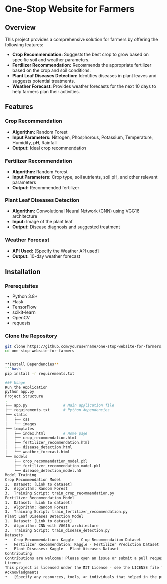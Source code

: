 # One-Stop Website for Farmers

## Overview
This project provides a comprehensive solution for farmers by offering the following features:
- **Crop Recommendation:** Suggests the best crop to grow based on specific soil and weather parameters.
- **Fertilizer Recommendation:** Recommends the appropriate fertilizer based on the crop and soil conditions.
- **Plant Leaf Diseases Detection:** Identifies diseases in plant leaves and suggests potential treatments.
- **Weather Forecast:** Provides weather forecasts for the next 10 days to help farmers plan their activities.

## Features

### Crop Recommendation
- **Algorithm:** Random Forest
- **Input Parameters:** Nitrogen, Phosphorous, Potassium, Temperature, Humidity, pH, Rainfall
- **Output:** Ideal crop recommendation

### Fertilizer Recommendation
- **Algorithm:** Random Forest
- **Input Parameters:** Crop type, soil nutrients, soil pH, and other relevant parameters
- **Output:** Recommended fertilizer

### Plant Leaf Diseases Detection
- **Algorithm:** Convolutional Neural Network (CNN) using VGG16 architecture
- **Input:** Image of the plant leaf
- **Output:** Disease diagnosis and suggested treatment

### Weather Forecast
- **API Used:** [Specify the Weather API used]
- **Output:** 10-day weather forecast

## Installation

### Prerequisites
- Python 3.8+
- Flask
- TensorFlow
- scikit-learn
- OpenCV
- requests

### Clone the Repository
```bash
git clone https://github.com/yourusername/one-stop-website-for-farmers.git
cd one-stop-website-for-farmers


**Install Dependencies**
```bash
pip install -r requirements.txt

### Usage
Run the Application
python app.py
Project Structure
.
├── app.py                # Main application file
├── requirements.txt      # Python dependencies
├── static
│   ├── css
│   └── images
├── templates
│   ├── index.html        # Home page
│   ├── crop_recommendation.html
│   ├── fertilizer_recommendation.html
│   ├── disease_detection.html
│   └── weather_forecast.html
└── models
    ├── crop_recommendation_model.pkl
    ├── fertilizer_recommendation_model.pkl
    └── disease_detection_model.h5
Model Training
Crop Recommendation Model
1.	Dataset: [Link to dataset]
2.	Algorithm: Random Forest
3.	Training Script: train_crop_recommendation.py
Fertilizer Recommendation Model
1.	Dataset: [Link to dataset]
2.	Algorithm: Random Forest
3.	Training Script: train_fertilizer_recommendation.py
Plant Leaf Diseases Detection Model
1.	Dataset: [Link to dataset]
2.	Algorithm: CNN with VGG16 architecture
3.	Training Script: train_disease_detection.py
Datasets
•	Crop Recommendation: Kaggle - Crop Recommendation Dataset
•	Fertilizer Recommendation: Kaggle - Fertilizer Prediction Dataset
•	Plant Diseases: Kaggle - Plant Diseases Dataset
Contributing
Contributions are welcome! Please open an issue or submit a pull request for any improvements or new features.
License
This project is licensed under the MIT License - see the LICENSE file for details.
Acknowledgments
•	[Specify any resources, tools, or individuals that helped in the project]

